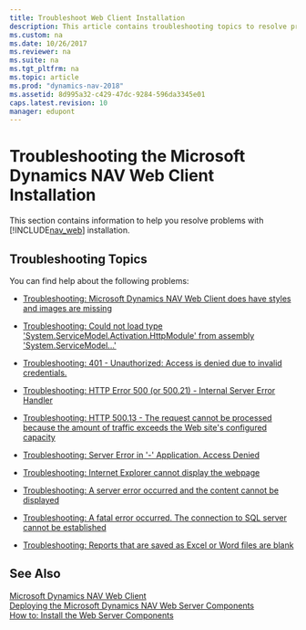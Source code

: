 ```yaml
---
title: Troubleshoot Web Client Installation
description: This article contains troubleshooting topics to resolve problems with Microsoft Dynamics NAV Web client installation.
ms.custom: na
ms.date: 10/26/2017
ms.reviewer: na
ms.suite: na
ms.tgt_pltfrm: na
ms.topic: article
ms.prod: "dynamics-nav-2018"
ms.assetid: 8d995a32-c429-47dc-9284-596da3345e01
caps.latest.revision: 10
manager: edupont
---
```

# Troubleshooting the Microsoft Dynamics NAV Web Client Installation
This section contains information to help you resolve problems with [!INCLUDE[nav_web](includes/nav_web_md.md)] installation.  

## Troubleshooting Topics  
 You can find help about the following problems:  

-   [Troubleshooting: Microsoft Dynamics NAV Web Client does have styles and images are missing](Troubleshooting--Microsoft-Dynamics-NAV-Web-Client-does-have-styles-and-images-are-missing.md)  

-   [Troubleshooting: Could not load type 'System.ServiceModel.Activation.HttpModule' from assembly 'System.ServiceModel...'](Troubleshooting--Could-not-load-type--System.ServiceModel.Activation.HttpModule--from-assembly--System.ServiceModel...-.md)  

-   [Troubleshooting: 401 - Unauthorized: Access is denied due to invalid credentials.](Troubleshooting--401---Unauthorized:-Access-is-denied-due-to-invalid-credentials..md)  

-   [Troubleshooting: HTTP Error 500 \(or 500.21\) - Internal Server Error Handler](Troubleshooting--HTTP-Error-500--or-500.21----Internal-Server-Error-Handler.md)  

-   [Troubleshooting: HTTP 500.13 - The request cannot be processed because the amount of traffic exceeds the Web site's configured capacity](Troubleshooting--HTTP-500.13---The-request-cannot-be-processed-because-the-amount-of-traffic-exceeds-the-Web-site-s-configured-capacity.md)  

-   [Troubleshooting: Server Error in '-' Application. Access Denied](Troubleshooting--Server-Error-in-----Application.-Access-Denied.md)  

-   [Troubleshooting: Internet Explorer cannot display the webpage](Troubleshooting--Internet-Explorer-cannot-display-the-webpage.md)  

-   [Troubleshooting: A server error occurred and the content cannot be displayed](Troubleshooting--A-server-error-occurred-and-the-content-cannot-be-displayed.md)  

-   [Troubleshooting: A fatal error occurred. The connection to SQL server cannot be established](Troubleshooting--A-fatal-error-occurred.-The-connection-to-SQL-server-cannot-be-established.md)  

-   [Troubleshooting: Reports that are saved as Excel or Word files are blank](Troubleshooting--Reports-that-are-saved-as-Excel-or-Word-files-are-blank.md)  

## See Also  
 [Microsoft Dynamics NAV Web Client](Microsoft-Dynamics-NAV-Web-Client.md)   
 [Deploying the Microsoft Dynamics NAV Web Server Components](Deploying-the-Microsoft-Dynamics-NAV-Web-Server-Components.md)   
 [How to: Install the Web Server Components](How-to--Install-the-Web-Server-Components.md)
